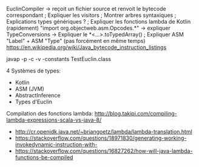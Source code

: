 EuclinCompiler -> reçoit un fichier source et renvoit le bytecode correspondant
; Expliquer les visitors
; Montrer arbres syntaxiques
; Explications types génériques ?
; Expliquer les fonctions lambda de Kotlin (rapidement)
"import org.objectweb.asm.Opcodes.*" -> expliquer
TypeConversions -> Expliquer le *<...>.toTypedArray()
; Expliquer ASM "Label" + ASM "Type" (pas forcément en même temps)
https://en.wikipedia.org/wiki/Java_bytecode_instruction_listings

javap -p -c -v -constants TestEuclin.class


4 Systèmes de types:
- Kotlin
- ASM (JVM)
- AbstractInference
- Types d'Euclin

Compilation des fonctions lambda: http://blog.takipi.com/compiling-lambda-expressions-scala-vs-java-8/
+ http://cr.openjdk.java.net/~briangoetz/lambda/lambda-translation.html
+ https://stackoverflow.com/questions/18971830/generating-working-invokedynamic-instruction-with-
+ https://stackoverflow.com/questions/16827262/how-will-java-lambda-functions-be-compiled

